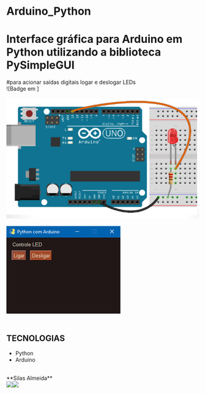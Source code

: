 # Arduino_Python
# **Interface gráfica para Arduino em Python utilizando a biblioteca PySimpleGUI**
#para acionar saídas digitais logar e deslogar LEDs
<br/>
![Badge em ]
<br/>
<br/>
<img src="arduino.png">
<br/>
<br/>
<img src="tela.png">
<br/>
<br/>
## TECNOLOGIAS
- Python
- Arduino
<br/>
**Silas Almeida**
<br/>
<div>
<a href="https://instagram.com/silas_eletrotecnica" target="_blank"><img loading="lazy" src="https://img.shields.io/badge/-Instagram-%23E4405F?style=for-the-badge&logo=instagram&logoColor=white" target="_blank"></a><a href="https://www.linkedin.com/in/silas-almeida-293491139" target="_blank"><img loading="lazy" src="https://img.shields.io/badge/-LinkedIn-%230077B5?style=for-the-badge&logo=linkedin&logoColor=white" target="_blank"></a>   
<div/>

